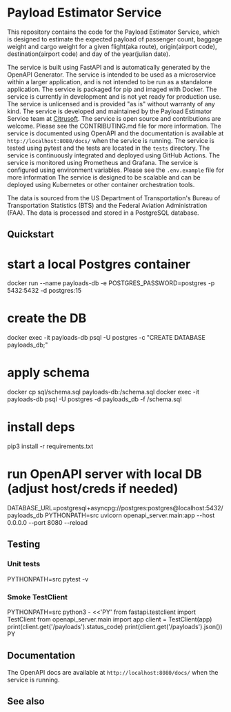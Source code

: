 # Payload Estimator Service
This repository contains the code for the Payload Estimator Service, which is designed to estimate the expected payload of passenger count, baggage weight and cargo weight for a given flight(aka route), origin(airport code), destination(airport code) and day of the year(julian date).

The service is built using FastAPI and is automatically generated by the OpenAPI Generator.
The service is intended to be used as a microservice within a larger application, and is not intended to be run as a standalone application.
The service is packaged for pip and imaged with Docker.
The service is currently in development and is not yet ready for production use.
The service is unlicensed and is provided "as is" without warranty of any kind.
The service is developed and maintained by the Payload Estimator Service team at [Citrusoft](https://www.citrusoft.org/).
The service is open source and contributions are welcome. Please see the CONTRIBUTING.md file for more information.
The service is documented using OpenAPI and the documentation is available at `http://localhost:8080/docs/` when the service is running.
The service is tested using pytest and the tests are located in the `tests` directory.
The service is continuously integrated and deployed using GitHub Actions.
The service is monitored using Prometheus and Grafana.
The service is configured using environment variables. Please see the `.env.example` file for more information
The service is designed to be scalable and can be deployed using Kubernetes or other container orchestration tools.

The data is sourced from the US Department of Transportation's Bureau of Transportation Statistics (BTS) and the Federal Aviation Administration (FAA). The data is processed and stored in a PostgreSQL database.

## Quickstart
# start a local Postgres container
docker run --name payloads-db -e POSTGRES_PASSWORD=postgres -p 5432:5432 -d postgres:15

# create the DB
docker exec -it payloads-db psql -U postgres -c "CREATE DATABASE payloads_db;"

# apply schema
docker cp sql/schema.sql payloads-db:/schema.sql
docker exec -it payloads-db psql -U postgres -d payloads_db -f /schema.sql

# install deps
pip3 install -r requirements.txt

# run OpenAPI server with local DB (adjust host/creds if needed)
DATABASE_URL=postgresql+asyncpg://postgres:postgres@localhost:5432/payloads_db PYTHONPATH=src uvicorn openapi_server.main:app --host 0.0.0.0 --port 8080 --reload


## Testing

### Unit tests
PYTHONPATH=src pytest -v

### Smoke TestClient
PYTHONPATH=src python3 - <<'PY'
from fastapi.testclient import TestClient
from openapi_server.main import app
client = TestClient(app)
print(client.get('/payloads').status_code)
print(client.get('/payloads').json())
PY

## Documentation
The OpenAPI docs are available at `http://localhost:8080/docs/` when the service is running.

## See also
